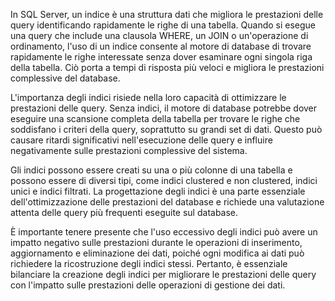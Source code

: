 In SQL Server, un indice è una struttura dati che migliora le prestazioni delle query identificando rapidamente le righe di una tabella. Quando si esegue una query che include una clausola WHERE, un JOIN o un'operazione di ordinamento, l'uso di un indice consente al motore di database di trovare rapidamente le righe interessate senza dover esaminare ogni singola riga della tabella. Ciò porta a tempi di risposta più veloci e migliora le prestazioni complessive del database.

L'importanza degli indici risiede nella loro capacità di ottimizzare le prestazioni delle query. Senza indici, il motore di database potrebbe dover eseguire una scansione completa della tabella per trovare le righe che soddisfano i criteri della query, soprattutto su grandi set di dati. Questo può causare ritardi significativi nell'esecuzione delle query e influire negativamente sulle prestazioni complessive del sistema.

Gli indici possono essere creati su una o più colonne di una tabella e possono essere di diversi tipi, come indici clustered e non clustered, indici unici e indici filtrati. La progettazione degli indici è una parte essenziale dell'ottimizzazione delle prestazioni del database e richiede una valutazione attenta delle query più frequenti eseguite sul database.

È importante tenere presente che l'uso eccessivo degli indici può avere un impatto negativo sulle prestazioni durante le operazioni di inserimento, aggiornamento e eliminazione dei dati, poiché ogni modifica ai dati può richiedere la ricostruzione degli indici stessi. Pertanto, è essenziale bilanciare la creazione degli indici per migliorare le prestazioni delle query con l'impatto sulle prestazioni delle operazioni di gestione dei dati.